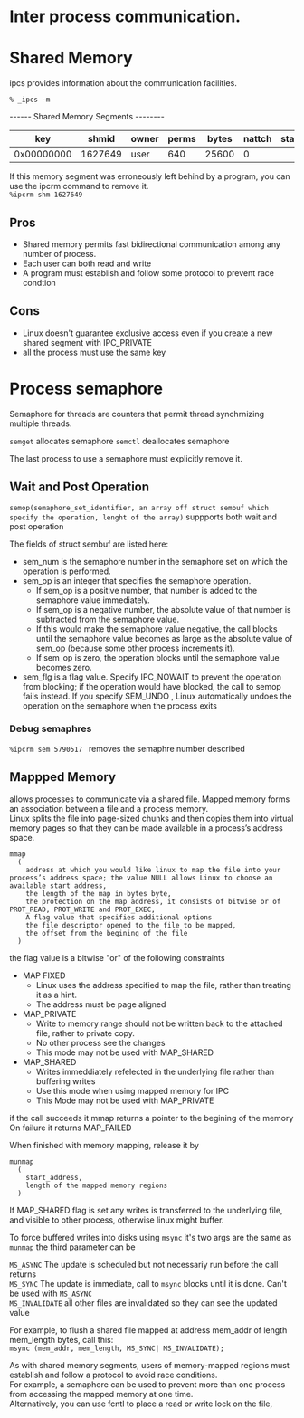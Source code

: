 Inter process communication.
============================


# Shared Memory 

ipcs provides information about the communication facilities.  

`% _ipcs -m` 


------ Shared Memory Segments --------  

| key | shmid | owner | perms | bytes| nattch | status|  
| --- | --- | --- | --- | --- | --- | --- |  
| 0x00000000 | 1627649 | user | 640 | 25600 | 0 |  |    


If this memory segment was erroneously left behind by a program, you can use the ipcrm command to remove it.  
`%ipcrm shm 1627649`


## Pros
* Shared memory permits fast bidirectional communication among any number of process.   
* Each user can both read and write
* A program must establish and follow some protocol to prevent race condtion


## Cons
* Linux doesn't guarantee exclusive access even if you create a new shared segment with IPC_PRIVATE
* all the process must use the same key


# Process semaphore

Semaphore for threads are counters that permit thread synchrnizing multiple threads.


`semget` allocates semaphore
`semctl` deallocates semaphore

The last process to use a semaphore must explicitly remove it.

## Wait and Post Operation


`semop(semaphore_set_identifier, an array off struct sembuf which specify the operation, lenght of the array)` suppports both wait and post operation  


The fields of struct sembuf are listed here:
* sem_num is the semaphore number in the semaphore set on which the operation is performed.  
* sem_op is an integer that specifies the semaphore operation.  
  * If sem_op is a positive number, that number is added to the semaphore value immediately.  
  * If sem_op is a negative number, the absolute value of that number is subtracted from the semaphore value.  
  * If this would make the semaphore value negative, the call blocks until the semaphore value becomes as large as the absolute value of sem_op (because some other process increments it).  
  * If sem_op is zero, the operation blocks until the semaphore value becomes zero.
* sem_flg is a flag value. Specify IPC_NOWAIT to prevent the operation from blocking; if the operation would have blocked, the call to semop fails instead. If you specify SEM_UNDO , Linux automatically undoes the operation on the
semaphore when the process exits  

### Debug semaphres
```%ipcrm sem 5790517 ``` removes the semaphre number described  

## Mappped Memory
 
allows processes to communicate via a shared file.
Mapped memory forms an association between a file and a process memory.  
Linux splits the file into page-sized chunks and then copies them into virtual memory pages so that they can be made available in a process’s address space.  

```
mmap
  (
    address at which you would like linux to map the file into your process’s address space; the value NULL allows Linux to choose an available start address,  
    the length of the map in bytes byte,
    the protection on the map address, it consists of bitwise or of PROT_READ, PROT_WRITE and PROT_EXEC, 
    A flag value that specifies additional options
    the file descriptor opened to the file to be mapped,
    the offset from the begining of the file
  )
```

the flag value is a bitwise "or" of the following constraints
* MAP FIXED 
  * Linux uses the address  specified to map the file, rather than treating it as a hint.
  * The address must be page aligned
* MAP_PRIVATE 
  * Write to memory range should not be written back to the attached file, rather to private copy.
  * No other process see the changes
  * This mode may not be used  with MAP_SHARED
* MAP_SHARED
  * Writes immeddiately refelected in the underlying file rather than buffering writes
  * Use this mode when using mapped memory for IPC
  * This Mode may not be used with MAP_PRIVATE


if the call succeeds it mmap returns a pointer to the begining of the memory  
On failure it returns MAP_FAILED

When finished with memory mapping, release it by 
```
munmap
  (
    start_address,
    length of the mapped memory regions
  )

```



If MAP_SHARED flag is set any writes is transferred to the underlying file, and visible to other process, otherwise linux might buffer.

To force buffered writes into disks using ``` msync ``` it's two args are the same as ``` munmap ``` the third parameter can be

``` MS_ASYNC ``` The update is scheduled but not necessariy run before the call returns   
``` MS_SYNC ``` The update is immediate, call to ``` msync ``` blocks until it is done. Can't be used with ``` MS_ASYNC ```  
``` MS_INVALIDATE ``` all other files are invalidated so they can see the updated value  

For example, to flush a shared file mapped at address mem_addr of length mem_length bytes, call this:  
``` msync (mem_addr, mem_length, MS_SYNC| MS_INVALIDATE); ```

As with shared memory segments, users of memory-mapped regions must establish and follow a protocol to avoid race conditions.  
For example, a semaphore can be used to prevent more than one process from accessing the mapped memory at one time.   
Alternatively, you can use fcntl to place a read or write lock on the file,
